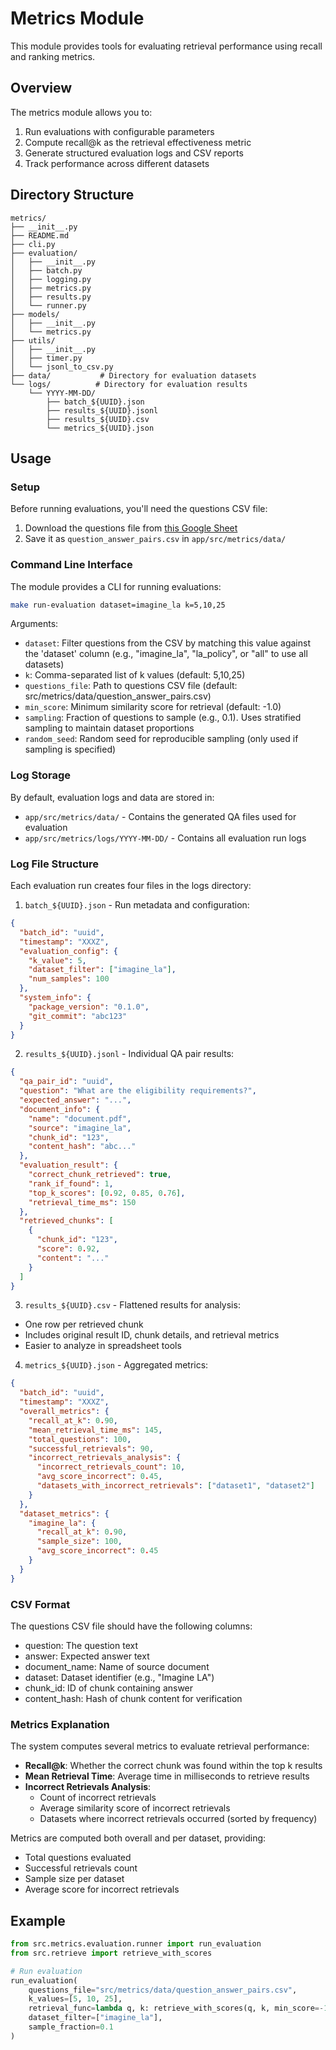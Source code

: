 # Metrics Module

This module provides tools for evaluating retrieval performance using recall and ranking metrics.

## Overview

The metrics module allows you to:
1. Run evaluations with configurable parameters
2. Compute recall@k as the retrieval effectiveness metric 
3. Generate structured evaluation logs and CSV reports
4. Track performance across different datasets

## Directory Structure

```
metrics/
├── __init__.py
├── README.md
├── cli.py
├── evaluation/
│   ├── __init__.py
│   ├── batch.py
│   ├── logging.py
│   ├── metrics.py
│   ├── results.py
│   └── runner.py
├── models/
│   ├── __init__.py
│   └── metrics.py
├── utils/
│   ├── __init__.py
│   ├── timer.py
│   └── jsonl_to_csv.py
├── data/           # Directory for evaluation datasets
└── logs/          # Directory for evaluation results
    └── YYYY-MM-DD/
        ├── batch_${UUID}.json
        ├── results_${UUID}.jsonl
        ├── results_${UUID}.csv
        └── metrics_${UUID}.json
```

## Usage

### Setup

Before running evaluations, you'll need the questions CSV file:
1. Download the questions file from [this Google Sheet](https://docs.google.com/spreadsheets/d/1KBFMyRUSohqA94ic6yAv3Ne22GwEBJHHYHM49rEKFsc/edit?usp=sharing)
2. Save it as `question_answer_pairs.csv` in `app/src/metrics/data/`

### Command Line Interface

The module provides a CLI for running evaluations:

```bash
make run-evaluation dataset=imagine_la k=5,10,25
```

Arguments:
- `dataset`: Filter questions from the CSV by matching this value against the 'dataset' column (e.g., "imagine_la", "la_policy", or "all" to use all datasets)
- `k`: Comma-separated list of k values (default: 5,10,25)
- `questions_file`: Path to questions CSV file (default: src/metrics/data/question_answer_pairs.csv)
- `min_score`: Minimum similarity score for retrieval (default: -1.0)
- `sampling`: Fraction of questions to sample (e.g., 0.1). Uses stratified sampling to maintain dataset proportions
- `random_seed`: Random seed for reproducible sampling (only used if sampling is specified)

### Log Storage

By default, evaluation logs and data are stored in:
- `app/src/metrics/data/` - Contains the generated QA files used for evaluation
- `app/src/metrics/logs/YYYY-MM-DD/` - Contains all evaluation run logs

### Log File Structure

Each evaluation run creates four files in the logs directory:

1. `batch_${UUID}.json` - Run metadata and configuration:
```json
{
  "batch_id": "uuid",
  "timestamp": "XXXZ",
  "evaluation_config": {
    "k_value": 5,
    "dataset_filter": ["imagine_la"],
    "num_samples": 100
  },
  "system_info": {
    "package_version": "0.1.0",
    "git_commit": "abc123"
  }
}
```

2. `results_${UUID}.jsonl` - Individual QA pair results:
```json
{
  "qa_pair_id": "uuid",
  "question": "What are the eligibility requirements?",
  "expected_answer": "...",
  "document_info": {
    "name": "document.pdf",
    "source": "imagine_la",
    "chunk_id": "123",
    "content_hash": "abc..."
  },
  "evaluation_result": {
    "correct_chunk_retrieved": true,
    "rank_if_found": 1,
    "top_k_scores": [0.92, 0.85, 0.76],
    "retrieval_time_ms": 150
  },
  "retrieved_chunks": [
    {
      "chunk_id": "123",
      "score": 0.92,
      "content": "..."
    }
  ]
}
```

3. `results_${UUID}.csv` - Flattened results for analysis:
- One row per retrieved chunk
- Includes original result ID, chunk details, and retrieval metrics
- Easier to analyze in spreadsheet tools

4. `metrics_${UUID}.json` - Aggregated metrics:
```json
{
  "batch_id": "uuid",
  "timestamp": "XXXZ",
  "overall_metrics": {
    "recall_at_k": 0.90,
    "mean_retrieval_time_ms": 145,
    "total_questions": 100,
    "successful_retrievals": 90,
    "incorrect_retrievals_analysis": {
      "incorrect_retrievals_count": 10,
      "avg_score_incorrect": 0.45,
      "datasets_with_incorrect_retrievals": ["dataset1", "dataset2"]
    }
  },
  "dataset_metrics": {
    "imagine_la": {
      "recall_at_k": 0.90,
      "sample_size": 100,
      "avg_score_incorrect": 0.45
    }
  }
}
```

### CSV Format

The questions CSV file should have the following columns:
- question: The question text
- answer: Expected answer text
- document_name: Name of source document
- dataset: Dataset identifier (e.g., "Imagine LA")
- chunk_id: ID of chunk containing answer
- content_hash: Hash of chunk content for verification

### Metrics Explanation

The system computes several metrics to evaluate retrieval performance:

- **Recall@k**: Whether the correct chunk was found within the top k results
- **Mean Retrieval Time**: Average time in milliseconds to retrieve results
- **Incorrect Retrievals Analysis**:
  - Count of incorrect retrievals
  - Average similarity score of incorrect retrievals
  - Datasets where incorrect retrievals occurred (sorted by frequency)

Metrics are computed both overall and per dataset, providing:
- Total questions evaluated
- Successful retrievals count
- Sample size per dataset
- Average score for incorrect retrievals

## Example

```python
from src.metrics.evaluation.runner import run_evaluation
from src.retrieve import retrieve_with_scores

# Run evaluation
run_evaluation(
    questions_file="src/metrics/data/question_answer_pairs.csv",
    k_values=[5, 10, 25],
    retrieval_func=lambda q, k: retrieve_with_scores(q, k, min_score=-1.0),
    dataset_filter=["imagine_la"],
    sample_fraction=0.1
)
``` 